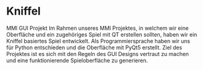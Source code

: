 # Kniffel
MMI GUI Projekt
Im Rahmen unseres MMI Projektes, in welchem wir eine Oberfläche und ein zugehöriges Spiel mit QT erstellen sollten, haben wir ein Kniffel basiertes Spiel entwickelt. Als Programmiersprache haben wir uns für Python entschieden und die Oberfläche mit PyQt5 erstellt. Ziel des Projektes ist es sich mit den Regeln des GUI Designs vertraut zu machen und eine funktionierende Spieloberfläche zu generieren.
